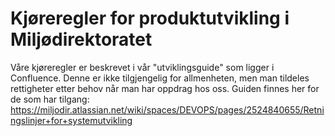 # Kjøreregler for produktutvikling i Miljødirektoratet

Våre kjøreregler er beskrevet i vår "utviklingsguide" som ligger i Confluence. Denne er ikke tilgjengelig for allmenheten, men man tildeles rettigheter etter behov når man har oppdrag hos oss.
Guiden finnes her for de som har tilgang: https://miljodir.atlassian.net/wiki/spaces/DEVOPS/pages/2524840655/Retningslinjer+for+systemutvikling
